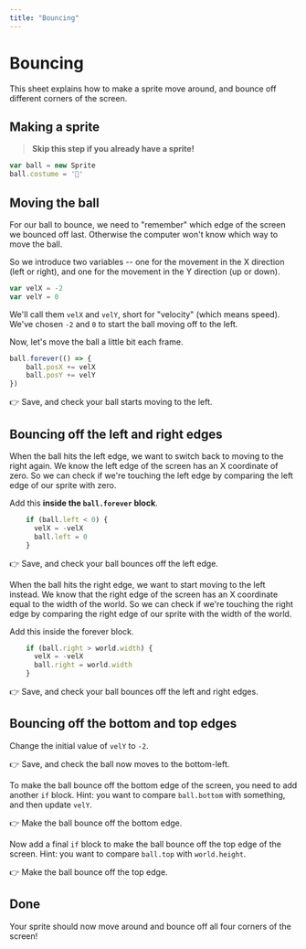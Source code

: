 ```yaml
---
title: "Bouncing"
---
```


# Bouncing

This sheet explains how to make a sprite move around, and bounce off different corners of the screen.

## Making a sprite

> **Skip this step if you already have a sprite!**

```js
var ball = new Sprite
ball.costume = '🏀'
```

## Moving the ball

For our ball to bounce, we need to "remember" which edge of the screen we bounced off last. Otherwise the computer won't know which way to move the ball.

So we introduce two variables -- one for the movement in the X direction (left or right), and one for the movement in the Y direction (up or down).

```js
var velX = -2
var velY = 0
```

We'll call them `velX` and `velY`, short for "velocity" (which means speed). We've chosen `-2` and `0` to start the ball moving off to the left.

Now, let's move the ball a little bit each frame.

```js
ball.forever(() => {
    ball.posX += velX
    ball.posY += velY
})
```

👉 Save, and check your ball starts moving to the left.

## Bouncing off the left and right edges

When the ball hits the left edge, we want to switch back to moving to the right again. We know the left edge of the screen has an X coordinate of zero. So we can check if we're touching the left edge by comparing the left edge of our sprite with zero. 

Add this **inside the `ball.forever` block**.
```js
    if (ball.left < 0) {
      velX = -velX
      ball.left = 0
    }
```

👉 Save, and check your ball bounces off the left edge.

When the ball hits the right edge, we want to start moving to the left instead. We know that the right edge of the screen has an X coordinate equal to the width of the world. So we can check if we're touching the right edge by comparing the right edge of our sprite with the width of the world.

Add this inside the forever block.
```js
    if (ball.right > world.width) {
      velX = -velX
      ball.right = world.width
    }
```

👉 Save, and check your ball bounces off the left and right edges.

## Bouncing off the bottom and top edges

Change the initial value of `velY` to `-2`.

👉 Save, and check the ball now moves to the bottom-left.

To make the ball bounce off the bottom edge of the screen, you need to add another `if` block. Hint: you want to compare `ball.bottom` with something, and then update `velY`.

👉 Make the ball bounce off the bottom edge.

Now add a final `if` block to make the ball bounce off the top edge of the screen. Hint: you want to compare `ball.top` with `world.height`.

👉 Make the ball bounce off the top edge.

## Done

Your sprite should now move around and bounce off all four corners of the screen!

